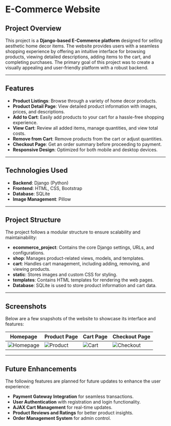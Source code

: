 # **E-Commerce Website**

## **Project Overview**  
This project is a **Django-based E-Commerce platform** designed for selling aesthetic home decor items. The website provides users with a seamless shopping experience by offering an intuitive interface for browsing products, viewing detailed descriptions, adding items to the cart, and completing purchases. The primary goal of this project was to create a visually appealing and user-friendly platform with a robust backend.

---

## **Features**  
- **Product Listings**: Browse through a variety of home decor products.  
- **Product Detail Page**: View detailed product information with images, prices, and descriptions.  
- **Add to Cart**: Easily add products to your cart for a hassle-free shopping experience.  
- **View Cart**: Review all added items, manage quantities, and view total costs.  
- **Remove from Cart**: Remove products from the cart or adjust quantities.  
- **Checkout Page**: Get an order summary before proceeding to payment.  
- **Responsive Design**: Optimized for both mobile and desktop devices.  

---

## **Technologies Used**  
- **Backend**: Django (Python)  
- **Frontend**: HTML, CSS, Bootstrap  
- **Database**: SQLite  
- **Image Management**: Pillow  

---

## **Project Structure**  
The project follows a modular structure to ensure scalability and maintainability:  

- **ecommerce_project**: Contains the core Django settings, URLs, and configurations.  
- **shop**: Manages product-related views, models, and templates.  
- **cart**: Handles cart management, including adding, removing, and viewing products.  
- **static**: Stores images and custom CSS for styling.  
- **templates**: Contains HTML templates for rendering the web pages.  
- **Database**: SQLite is used to store product information and cart data.  

---

## **Screenshots**  
Below are a few snapshots of the website to showcase its interface and features:  

| Homepage | Product Page | Cart Page | Checkout Page |  
|-----------|--------------|-----------|---------------|  
| ![Homepage](home.png) | ![Product](product.png) | ![Cart](cart.png) | ![Checkout](checkout.png) |  

___

## **Future Enhancements**  
The following features are planned for future updates to enhance the user experience:  
- **Payment Gateway Integration** for seamless transactions.  
- **User Authentication** with registration and login functionality.  
- **AJAX Cart Management** for real-time updates.  
- **Product Reviews and Ratings** for better product insights.  
- **Order Management System** for admin control.  
